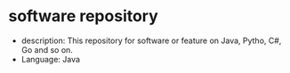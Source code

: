 # software repository
 - description: This repository for software or feature on Java, Pytho, C#, Go and so on.
 - Language: Java
